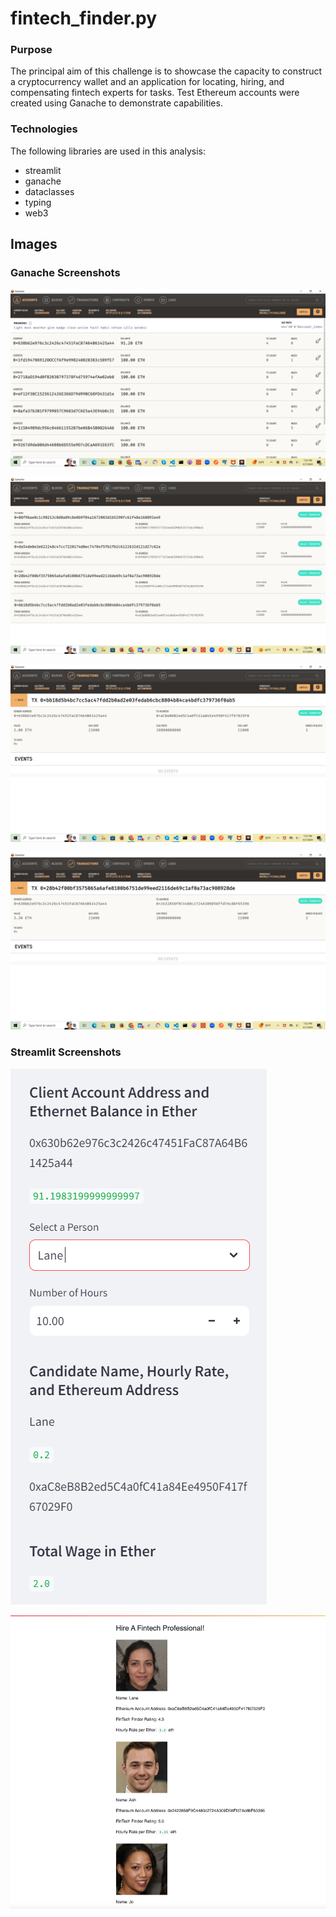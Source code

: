 # fintech_finder.py

### Purpose

The principal aim of this challenge is to showcase the capacity to construct a cryptocurrency wallet and an application for locating, hiring, and compensating fintech experts for tasks. Test Ethereum accounts were created using Ganache to demonstrate capabilities.

### Technologies

The following libraries are used in this analysis:
* streamlit
* ganache
* dataclasses
* typing
* web3

## Images

### Ganache Screenshots

![Ganache screen](https://github.com/Akosah304/fintech_finder.py/blob/main/Starter_Code/Images/ganache%20shot%202.png)

![Ganache screen](https://github.com/Akosah304/fintech_finder.py/blob/main/Starter_Code/Images/ganache%20shot1.png)

![Ganache screen](https://github.com/Akosah304/fintech_finder.py/blob/main/Starter_Code/Images/ganache%20shot%206.png)

![Ganache screen](https://github.com/Akosah304/fintech_finder.py/blob/main/Starter_Code/Images/ganache%20shot%205.png)


### Streamlit Screenshots

![Screenshot screen](https://github.com/Akosah304/fintech_finder.py/blob/main/Starter_Code/Images/streamlit%20shot1.png)

![Screenshot screen](https://github.com/Akosah304/fintech_finder.py/blob/main/Starter_Code/Images/streamlit%20shot%202.png)